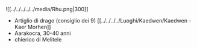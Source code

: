 ![[../../../../../media/Rhu.png|300]]
- Artiglio di drago (consiglio dei 9) [[../../../../Luoghi/Kaedwen/Kaedwen - Kaer Morhen]] 
- Aarakocra, 30-40 anni
- chierico di Melitele